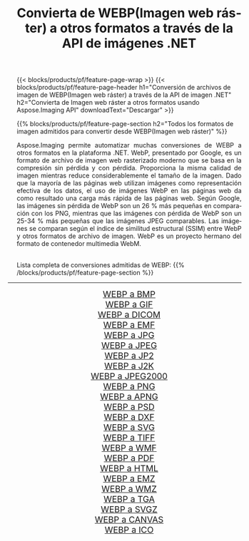 ﻿---
title: Convierta de WEBP(Imagen web ráster) a otros formatos a través de la API de imágenes .NET 
weight: 3920
url: /es/net/conversion/from/webp/ 
lang: es
langdirlevel: 2
locales: zh-hans,ja,it,ru,de,es,fr,nl,id,lt,pl,pt,vi,tr,ko,zh-hant,ar,hi,th,sv,cs,uk,he
description: Usando Aspose.Imaging puede convertir fácilmente de WEBP(Imagen web ráster) a otros formatos
---

{{< blocks/products/pf/feature-page-wrap >}}
{{< blocks/products/pf/feature-page-header h1="Conversión de archivos de imagen de WEBP(Imagen web ráster) a través de la API de imagen .NET" h2="Convierta de Imagen web ráster a otros formatos usando Aspose.Imaging API" downloadText="Descargar" >}}


{{% blocks/products/pf/feature-page-section  h2="Todos los formatos de imagen admitidos para convertir desde WEBP(Imagen web ráster)" %}}
<p align=justify>Aspose.Imaging permite automatizar muchas conversiones de WEBP a otros formatos en la plataforma .NET. WebP, presentado por Google, es un formato de archivo de imagen web rasterizado moderno que se basa en la compresión sin pérdida y con pérdida. Proporciona la misma calidad de imagen mientras reduce considerablemente el tamaño de la imagen. Dado que la mayoría de las páginas web utilizan imágenes como representación efectiva de los datos, el uso de imágenes WebP en las páginas web da como resultado una carga más rápida de las páginas web. Según Google, las imágenes sin pérdida de WebP son un 26 % más pequeñas en comparación con los PNG, mientras que las imágenes con pérdida de WebP son un 25-34 % más pequeñas que las imágenes JPEG comparables. Las imágenes se comparan según el índice de similitud estructural (SSIM) entre WebP y otros formatos de archivo de imagen. WebP es un proyecto hermano del formato de contenedor multimedia WebM.</p>
<br/>
Lista completa de conversiones admitidas de WEBP:
{{% /blocks/products/pf/feature-page-section %}}
<div class="container-fluid productfamilypage bg-gray">
    <div class="convertypes bg-gray agp-content section">
        <div class="container">
		<hr style="margin-left:-20px;"/>
		<div class="row other-converters" style="gap: 10px;font-size: 19px;text-align:center;">
		    <div class='col-md-2 other-converter remove-lp remove-rp'><a href="/imaging/es/net/conversion/webp-to-bmp/" style="padding:15px;">WEBP a BMP</a></div><div class='col-md-2 other-converter remove-lp remove-rp'><a href="/imaging/es/net/conversion/webp-to-gif/" style="padding:15px;">WEBP a GIF</a></div><div class='col-md-2 other-converter remove-lp remove-rp'><a href="/imaging/es/net/conversion/webp-to-dicom/" style="padding:15px;">WEBP a DICOM</a></div><div class='col-md-2 other-converter remove-lp remove-rp'><a href="/imaging/es/net/conversion/webp-to-emf/" style="padding:15px;">WEBP a EMF</a></div><div class='col-md-2 other-converter remove-lp remove-rp'><a href="/imaging/es/net/conversion/webp-to-jpg/" style="padding:15px;">WEBP a JPG</a></div><div class='col-md-2 other-converter remove-lp remove-rp'><a href="/imaging/es/net/conversion/webp-to-jpeg/" style="padding:15px;">WEBP a JPEG</a></div><div class='col-md-2 other-converter remove-lp remove-rp'><a href="/imaging/es/net/conversion/webp-to-jp2/" style="padding:15px;">WEBP a JP2</a></div><div class='col-md-2 other-converter remove-lp remove-rp'><a href="/imaging/es/net/conversion/webp-to-j2k/" style="padding:15px;">WEBP a J2K</a></div><div class='col-md-2 other-converter remove-lp remove-rp'><a href="/imaging/es/net/conversion/webp-to-jpeg2000/" style="padding:15px;">WEBP a JPEG2000</a></div><div class='col-md-2 other-converter remove-lp remove-rp'><a href="/imaging/es/net/conversion/webp-to-png/" style="padding:15px;">WEBP a PNG</a></div><div class='col-md-2 other-converter remove-lp remove-rp'><a href="/imaging/es/net/conversion/webp-to-apng/" style="padding:15px;">WEBP a APNG</a></div><div class='col-md-2 other-converter remove-lp remove-rp'><a href="/imaging/es/net/conversion/webp-to-psd/" style="padding:15px;">WEBP a PSD</a></div><div class='col-md-2 other-converter remove-lp remove-rp'><a href="/imaging/es/net/conversion/webp-to-dxf/" style="padding:15px;">WEBP a DXF</a></div><div class='col-md-2 other-converter remove-lp remove-rp'><a href="/imaging/es/net/conversion/webp-to-svg/" style="padding:15px;">WEBP a SVG</a></div><div class='col-md-2 other-converter remove-lp remove-rp'><a href="/imaging/es/net/conversion/webp-to-tiff/" style="padding:15px;">WEBP a TIFF</a></div><div class='col-md-2 other-converter remove-lp remove-rp'><a href="/imaging/es/net/conversion/webp-to-wmf/" style="padding:15px;">WEBP a WMF</a></div><div class='col-md-2 other-converter remove-lp remove-rp'><a href="/imaging/es/net/conversion/webp-to-pdf/" style="padding:15px;">WEBP a PDF</a></div><div class='col-md-2 other-converter remove-lp remove-rp'><a href="/imaging/es/net/conversion/webp-to-html/" style="padding:15px;">WEBP a HTML</a></div><div class='col-md-2 other-converter remove-lp remove-rp'><a href="/imaging/es/net/conversion/webp-to-emz/" style="padding:15px;">WEBP a EMZ</a></div><div class='col-md-2 other-converter remove-lp remove-rp'><a href="/imaging/es/net/conversion/webp-to-wmz/" style="padding:15px;">WEBP a WMZ</a></div><div class='col-md-2 other-converter remove-lp remove-rp'><a href="/imaging/es/net/conversion/webp-to-tga/" style="padding:15px;">WEBP a TGA</a></div><div class='col-md-2 other-converter remove-lp remove-rp'><a href="/imaging/es/net/conversion/webp-to-svgz/" style="padding:15px;">WEBP a SVGZ</a></div><div class='col-md-2 other-converter remove-lp remove-rp'><a href="/imaging/es/net/conversion/webp-to-canvas/" style="padding:15px;">WEBP a CANVAS</a></div><div class='col-md-2 other-converter remove-lp remove-rp'><a href="/imaging/es/net/conversion/webp-to-ico/" style="padding:15px;">WEBP a ICO</a></div>
                </div>
        </div>
    </div>
</div>
<br/>


